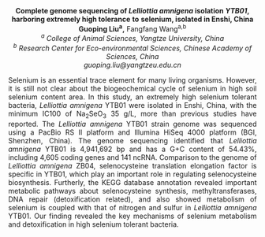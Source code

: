 <center><strong>Complete genome sequencing of <i>Lelliottia amnigena</i> isolation <i>YTB01</i>,
harboring extremely high tolerance</strong> <strong>to</strong> <strong>selenium, isolated in
Enshi, China</strong>

<center><strong>Guoping Liu<strong><sup>a</sup></strong>,</strong> Fangfang Wang<sup>a,b </sup>

<center><i><sup>a</sup> College of Animal Sciences, Yangtze University, China</i>

<center><i><sup>b</sup> Research Center for Eco-environmental Sciences, Chinese Academy of
Sciences, China</i>

<center><i>guoping.liu@yangtzeu.edu.cn</i>

<p style=text-align:justify>Selenium is an essential trace element for many living organisms.
However, it is still not clear about the biogeochemical cycle of
selenium in high soil selenium content area. In this study, an extremely
high selenium tolerant bacteria, <i>Lelliottia amnigena</i> YTB01 were
isolated in Enshi, China, with the minimum IC100 of Na<sub>2</sub>SeO<sub>3</sub> 35 g/L,
more than previous studies have reported. The <i>Lelliottia amnigena</i>
YTB01 strain genome was sequenced using a PacBio RS II platform and
Illumina HiSeq 4000 platform (BGI, Shenzhen, China). The genome
sequencing identified that <i>Lelliottia amnigena</i> YTB01 is 4,941,692 bp
and has a G+C content of 54.43%, including 4,605 coding genes and 141
ncRNA. Comparison to the genome of <i>Lelliottia amnigena</i> ZB04,
selenocysteine translation elongation factor is specific in YTB01, which
play an important role in regulating selenocysteine biosynthesis.
Furtherly, the KEGG database annotation revealed important metabolic
pathways about selenocysteine synthesis, methyltransferases, DNA repair
(detoxification related), and also showed metabolism of selenium is
coupled with that of nitrogen and sulfur in <i>Lelliottia amnigena</i> YTB01.
Our finding revealed the key mechanisms of selenium metabolism and
detoxification in high selenium tolerant bacteria.
